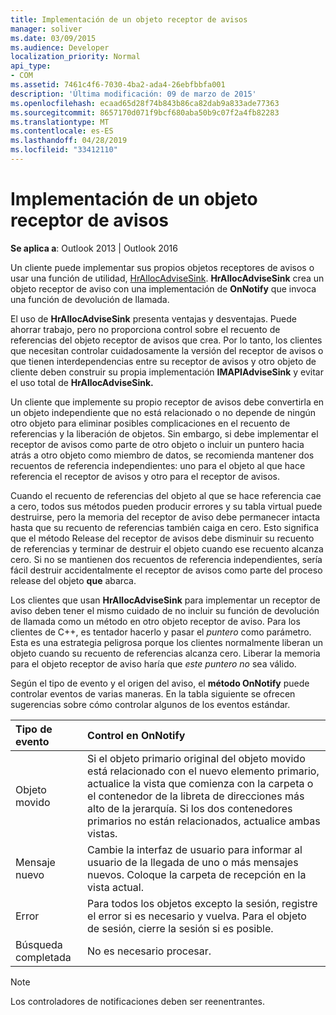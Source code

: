 ```yaml
---
title: Implementación de un objeto receptor de avisos
manager: soliver
ms.date: 03/09/2015
ms.audience: Developer
localization_priority: Normal
api_type:
- COM
ms.assetid: 7461c4f6-7030-4ba2-ada4-26ebfbbfa001
description: 'Última modificación: 09 de marzo de 2015'
ms.openlocfilehash: ecaad65d28f74b843b86ca82dab9a833ade77363
ms.sourcegitcommit: 8657170d071f9bcf680aba50b9c07f2a4fb82283
ms.translationtype: MT
ms.contentlocale: es-ES
ms.lasthandoff: 04/28/2019
ms.locfileid: "33412110"
---
```

# <a name="implementing-an-advise-sink-object"></a>Implementación de un objeto receptor de avisos

  
  
**Se aplica a**: Outlook 2013 | Outlook 2016 
  
Un cliente puede implementar sus propios objetos receptores de avisos o usar una función de utilidad, [HrAllocAdviseSink](hrallocadvisesink.md). **HrAllocAdviseSink** crea un objeto receptor de aviso con una implementación de **OnNotify** que invoca una función de devolución de llamada. 
  
El uso de **HrAllocAdviseSink** presenta ventajas y desventajas. Puede ahorrar trabajo, pero no proporciona control sobre el recuento de referencias del objeto receptor de avisos que crea. Por lo tanto, los clientes que necesitan controlar cuidadosamente la versión del receptor de avisos o que tienen interdependencias entre su receptor de avisos y otro objeto de cliente deben construir su propia implementación **IMAPIAdviseSink** y evitar el uso total de **HrAllocAdviseSink.** 
  
Un cliente que implemente su propio receptor de avisos debe convertirla en un objeto independiente que no está relacionado o no depende de ningún otro objeto para eliminar posibles complicaciones en el recuento de referencias y la liberación de objetos. Sin embargo, si debe implementar el receptor de avisos como parte de otro objeto o incluir un puntero hacia atrás a otro objeto como miembro de datos, se recomienda mantener dos recuentos de referencia independientes: uno para el objeto al que hace referencia el receptor de avisos y otro para el receptor de avisos. 
  
Cuando el recuento de referencias del objeto al que se hace referencia cae a cero, todos sus métodos pueden producir errores y su tabla virtual puede destruirse, pero la memoria del receptor de aviso debe permanecer intacta hasta que su recuento de referencias también caiga en cero. Esto significa que el  método Release del receptor de avisos debe disminuir su recuento de referencias y terminar de destruir el objeto cuando ese recuento alcanza cero. Si no se mantienen dos recuentos de referencia independientes, sería fácil destruir accidentalmente el receptor de avisos como parte del proceso release del objeto **que** abarca. 
  
Los clientes que usan **HrAllocAdviseSink** para implementar un receptor de aviso deben tener el mismo cuidado de no incluir su función de devolución de llamada como un método en otro objeto receptor de aviso. Para los clientes de C++, es tentador hacerlo y pasar el  _puntero_ como parámetro. Esta es una estrategia peligrosa porque los clientes normalmente liberan un objeto cuando su recuento de referencias alcanza cero. Liberar la memoria para el objeto receptor de aviso haría que  _este puntero no_ sea válido. 
  
Según el tipo de evento y el origen del aviso, el **método OnNotify** puede controlar eventos de varias maneras. En la tabla siguiente se ofrecen sugerencias sobre cómo controlar algunos de los eventos estándar. 
  
|**Tipo de evento**|**Control en OnNotify**|
|:-----|:-----|
|Objeto movido  <br/> |Si el objeto primario original del objeto movido está relacionado con el nuevo elemento primario, actualice la vista que comienza con la carpeta o el contenedor de la libreta de direcciones más alto de la jerarquía. Si los dos contenedores primarios no están relacionados, actualice ambas vistas.  <br/> |
|Mensaje nuevo  <br/> |Cambie la interfaz de usuario para informar al usuario de la llegada de uno o más mensajes nuevos. Coloque la carpeta de recepción en la vista actual.  <br/> |
|Error  <br/> |Para todos los objetos excepto la sesión, registre el error si es necesario y vuelva. Para el objeto de sesión, cierre la sesión si es posible.  <br/> |
|Búsqueda completada  <br/> |No es necesario procesar.  <br/> |
   
> [!NOTE]
> Los controladores de notificaciones deben ser reenentrantes. 
  


